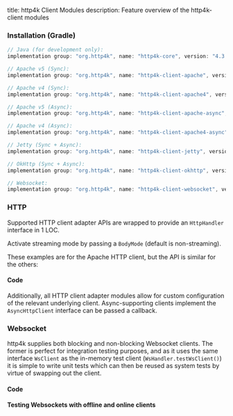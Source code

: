 title: http4k Client Modules
description: Feature overview of the http4k-client modules

### Installation (Gradle)

```groovy
// Java (for development only):
implementation group: "org.http4k", name: "http4k-core", version: "4.3.0.0"

// Apache v5 (Sync): 
implementation group: "org.http4k", name: "http4k-client-apache", version: "4.3.0.0"

// Apache v4 (Sync): 
implementation group: "org.http4k", name: "http4k-client-apache4", version: "4.3.0.0"

// Apache v5 (Async): 
implementation group: "org.http4k", name: "http4k-client-apache-async", version: "4.3.0.0"

// Apache v4 (Async): 
implementation group: "org.http4k", name: "http4k-client-apache4-async", version: "4.3.0.0"

// Jetty (Sync + Async): 
implementation group: "org.http4k", name: "http4k-client-jetty", version: "4.3.0.0"

// OkHttp (Sync + Async): 
implementation group: "org.http4k", name: "http4k-client-okhttp", version: "4.3.0.0"

// Websocket: 
implementation group: "org.http4k", name: "http4k-client-websocket", version: "4.3.0.0"
```

### HTTP
Supported HTTP client adapter APIs are wrapped to provide an `HttpHandler` interface in 1 LOC.

Activate streaming mode by passing a `BodyMode` (default is non-streaming).

These examples are for the Apache HTTP client, but the API is similar for the others:

#### Code [<img class="octocat"/>](https://github.com/http4k/http4k/blob/master/src/docs/guide/modules/clients/example_http.kt)

<script src="https://gist-it.appspot.com/https://github.com/http4k/http4k/blob/master/src/docs/guide/modules/clients/example_http.kt"></script>

Additionally, all HTTP client adapter modules allow for custom configuration of the relevant underlying client. Async-supporting clients implement the `AsyncHttpClient` interface can be passed a callback.

### Websocket
http4k supplies both blocking and non-blocking Websocket clients. The former is perfect for integration testing purposes, and as it uses the same interface `WsClient` as the in-memory test client (`WsHandler.testWsClient()`) it is simple to write unit tests which can then be reused as system tests by virtue of swapping out the client.

#### Code [<img class="octocat"/>](https://github.com/http4k/http4k/blob/master/src/docs/guide/modules/clients/example_websocket.kt)

<script src="https://gist-it.appspot.com/https://github.com/http4k/http4k/blob/master/src/docs/guide/modules/clients/example_websocket.kt"></script>

#### Testing Websockets with offline and online clients [<img class="octocat"/>](https://github.com/http4k/http4k/blob/master/src/docs/guide/modules/clients/TestingWebsockets.kt)

<script src="https://gist-it.appspot.com/https://github.com/http4k/http4k/blob/master/src/docs/guide/modules/clients/TestingWebsockets.kt"></script>
